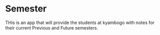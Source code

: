 # Semester

THis is an app that will provide the students at kyambogo with notes for their current Previous and Future semesters.
